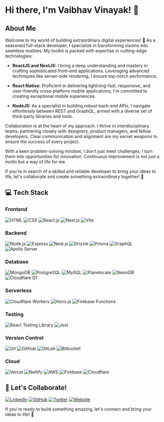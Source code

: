 # Hi there, I'm Vaibhav Vinayak! 👋

## About Me

Welcome to my world of building extraordinary digital experiences! 🚀 As a seasoned full-stack developer, I specialize in transforming visions into seamless realities. My toolkit is packed with expertise in cutting-edge technologies:

- **ReactJS and NextJS:** I bring a deep understanding and mastery in crafting sophisticated front-end applications. Leveraging advanced techniques like server-side rendering, I ensure top-notch performance.

- **React Native:** Proficient in delivering lightning-fast, responsive, and user-friendly cross-platform mobile applications, I'm committed to creating exceptional mobile experiences.

- **NodeJS:** As a specialist in building robust back-end APIs, I navigate effortlessly between REST and GraphQL, armed with a diverse set of third-party libraries and tools.

Collaboration is at the heart of my approach. I thrive in interdisciplinary teams, partnering closely with designers, product managers, and fellow developers. Clear communication and alignment are my secret weapons to ensure the success of every project.

With a keen problem-solving mindset, I don't just meet challenges; I turn them into opportunities for innovation. Continuous improvement is not just a motto but a way of life for me.

If you're in search of a skilled and reliable developer to bring your ideas to life, let's collaborate and create something extraordinary together! 🌟

## 💻 Tech Stack

### Frontend
![HTML](https://img.shields.io/badge/-HTML-orange?style=for-the-badge&logo=html5)
![CSS](https://img.shields.io/badge/-CSS-blue?style=for-the-badge&logo=css3)
![React.js](https://img.shields.io/badge/-React.js-blue?style=for-the-badge&logo=react)
![Next.js](https://img.shields.io/badge/Next.js-000000.svg?style=for-the-badge&logo=nextdotjs&logoColor=white)
![Vite](https://img.shields.io/badge/Vite-646CFF.svg?style=for-the-badge&logo=Vite&logoColor=white)

### Backend
![Node.js](https://img.shields.io/badge/-Node.js-green?style=for-the-badge&logo=node.js)
![Express](https://img.shields.io/badge/-Express-black?style=for-the-badge&logo=express)
![Nest.js](https://img.shields.io/badge/-Nest.js-red?style=for-the-badge&logo=nestjs)
![Drizzle](https://img.shields.io/badge/-Drizzle-black?style=for-the-badge&logo=drizzle)
![Prisma](https://img.shields.io/badge/-Prisma-blue?style=for-the-badge&logo=prisma)
![GraphQL](https://img.shields.io/badge/-GraphQL-e10098?style=for-the-badge&logo=graphql)
![Apollo Server](https://img.shields.io/badge/Apollo%20GraphQL-311C87.svg?style=for-the-badge&logo=Apollo-GraphQL&logoColor=white)

### Database
![MongoDB](https://img.shields.io/badge/-MongoDB-green?style=for-the-badge&logo=mongodb)
![PostgreSQL](https://img.shields.io/badge/-PostgreSQL-blue?style=for-the-badge&logo=postgresql)
![MySQL](https://img.shields.io/badge/-MySQL-orange?style=for-the-badge&logo=mysql)
![Planetscale](https://img.shields.io/badge/-Planetscale-2B3137?style=for-the-badge&logo=planetscale)
![NeonDB](https://img.shields.io/badge/neondb-00E599.svg?style=for-the-badge&logo=RxDB&logoColor=white)
![Cloudflare D1](https://img.shields.io/badge/-Cloudflare%20D1-f38020?style=for-the-badge&logo=cloudflare&logoColor=white)

### Serverless
![Cloudflare Workers](https://img.shields.io/badge/-Cloudflare%20Workers-f38020?style=for-the-badge&logo=cloudflare&logoColor=white)
![Hono.js](https://img.shields.io/badge/-Hono.js-00B0FF?style=for-the-badge)
![Firebase Functions](https://img.shields.io/badge/-Firebase%20Functions-039BE5?style=for-the-badge&logo=firebase)

### Testing
![React Testing Library](https://img.shields.io/badge/-React%20Testing%20Library-61DAFB?style=for-the-badge&logo=testing-library)
![Jest](https://img.shields.io/badge/-Jest-C21325?style=for-the-badge&logo=jest)

### Version Control
![Git](https://img.shields.io/badge/-Git-F05032?style=for-the-badge&logo=git&logoColor=white)
![GitHub](https://img.shields.io/badge/-GitHub-181717?style=for-the-badge&logo=github)
![GitLab](https://img.shields.io/badge/-GitLab-FCA121?style=for-the-badge&logo=gitlab)
![Bitbucket](https://img.shields.io/badge/-Bitbucket-0052CC?style=for-the-badge&logo=bitbucket)

### Cloud
![Vercel](https://img.shields.io/badge/-Vercel-black?style=for-the-badge&logo=vercel)
![Netlify](https://img.shields.io/badge/-Netlify-00C7B7?style=for-the-badge&logo=netlify&logoColor=white)
![AWS](https://img.shields.io/badge/-AWS-232F3E?style=for-the-badge&logo=amazon-aws)
![Firebase](https://img.shields.io/badge/-Firebase-FFCA28?style=for-the-badge&logo=firebase&logoColor=white)
![Cloudflare](https://img.shields.io/badge/-Cloudflare-F38020?style=for-the-badge&logo=cloudflare&logoColor=white)

## 🤝 Let's Collaborate!

[![LinkedIn](https://img.shields.io/badge/Connect-blue?style=for-the-badge&logo=linkedin)](https://www.linkedin.com/in/vaibhav-vinayak/)
[![GitHub](https://img.shields.io/badge/Collab-black?style=for-the-badge&logo=github)](https://github.com/vaibhav-vinayak)
[![Twitter](https://img.shields.io/badge/Follow-1DA1F2?style=for-the-badge&logo=twitter&logoColor=white)](https://twitter.com/vaibhav_vinayak)
[![Website](https://img.shields.io/badge/Visit-darkgreen?style=for-the-badge&logo=Microsoft-edge)](https://vaibhavvinayak.com)

If you're ready to build something amazing, let's connect and bring your ideas to life! 🚀
